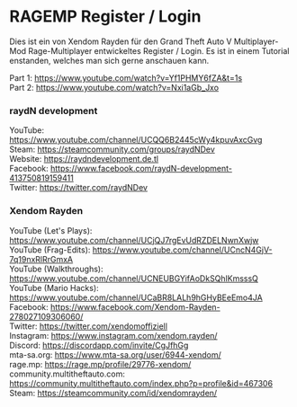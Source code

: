 # RAGEMP Register / Login

Dies ist ein von Xendom Rayden für den Grand Theft Auto V Multiplayer-Mod Rage-Multiplayer entwickeltes Register / Login. Es ist in einem Tutorial enstanden, welches man sich gerne anschauen kann.

Part 1: https://www.youtube.com/watch?v=Yf1PHMY6fZA&t=1s   
Part 2: https://www.youtube.com/watch?v=Nxi1aGb_Jxo

### raydN development
YouTube: https://www.youtube.com/channel/UCQQ6B2445cWy4kpuvAxcGvg   
Steam: https://steamcommunity.com/groups/raydNDev   
Website: https://raydndevelopment.de.tl   
Facebook: https://www.facebook.com/raydN-development-413750819159411   
Twitter: https://twitter.com/raydNDev   

### Xendom Rayden
YouTube (Let's Plays): https://www.youtube.com/channel/UCjQJ7rgEvUdRZDELNwnXwjw   
YouTube (Frag-Edits): https://www.youtube.com/channel/UCncN4GjV-7q19nxRlRrGmxA   
YouTube (Walkthroughs): https://www.youtube.com/channel/UCNEUBGYifAoDkSQhlKmsssQ   
YouTube (Mario Hacks): https://www.youtube.com/channel/UCaBR8LALh9hGHyBEeEmo4JA   
Facebook: https://www.facebook.com/Xendom-Rayden-278027109306060/   
Twitter: https://twitter.com/xendomoffiziell   
Instagram: https://www.instagram.com/xendom.rayden/    
Discord: https://discordapp.com/invite/CgJfhGg   
mta-sa.org: https://www.mta-sa.org/user/6944-xendom/   
rage.mp: https://rage.mp/profile/29776-xendom/   
community.multitheftauto.com: https://community.multitheftauto.com/index.php?p=profile&id=467306   
Steam: https://steamcommunity.com/id/xendomrayden/   
